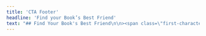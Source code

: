 ```yaml
---
title: 'CTA Footer'
headline: 'Find your Book’s Best Friend'
text: "## Find Your Book's Best Friend\n\n><span class=\"first-character\">\"I</span> met Carly the same day I saw _Mad Max Fury Road_, so she'll forever be linked in my mind to Furiosa&mdash;someone you absolutely want on your side! With Carly's guidance, I turned my pretty okay novel into something so much more&mdash;something alive. I always felt she loved my characters as much as I did; she simply got what I was trying to do, and helped me do it. I have no doubt that my book (and hopefully the many to come) is vastly improved by her involvement.\"\n\n-Kim Alexander, International best-selling author of The Demon Door series\n\n[Testimonials](/testimonials){.button}"
---
```


